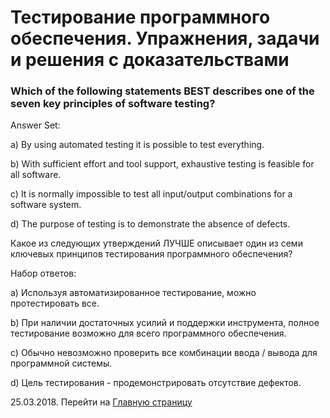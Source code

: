# Тестирование программного обеспечения. Упражнения, задачи и решения с доказательствами

### Which of the following statements BEST describes one of the seven key principles of software testing?

Answer Set:

a) By using automated testing it is possible to test everything.

b) With sufficient effort and tool support, exhaustive testing is feasible for all software. 

c) It is normally impossible to test all input/output combinations for a software system.

d) The purpose of testing is to demonstrate the absence of defects.

Какое из следующих утверждений ЛУЧШЕ описывает один из семи ключевых принципов тестирования программного обеспечения?

Набор ответов:

a) Используя автоматизированное тестирование, можно протестировать все.

b) При наличии достаточных усилий и поддержки инструмента, полное тестирование возможно для всего программного обеспечения.

c) Обычно невозможно проверить все комбинации ввода / вывода для программной системы.

d) Цель тестирования - продемонстрировать отсутствие дефектов.

25.03.2018. Перейти на [Главную страницу](./)